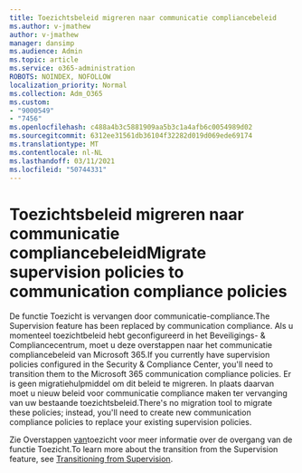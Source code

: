 ```yaml
---
title: Toezichtsbeleid migreren naar communicatie compliancebeleid
ms.author: v-jmathew
author: v-jmathew
manager: dansimp
ms.audience: Admin
ms.topic: article
ms.service: o365-administration
ROBOTS: NOINDEX, NOFOLLOW
localization_priority: Normal
ms.collection: Adm_O365
ms.custom:
- "9000549"
- "7456"
ms.openlocfilehash: c488a4b3c5881909aa5b3c1a4afb6c0054989d02
ms.sourcegitcommit: 6312ee31561db36104f32282d019d069ede69174
ms.translationtype: MT
ms.contentlocale: nl-NL
ms.lasthandoff: 03/11/2021
ms.locfileid: "50744331"
---
```

# <a name="migrate-supervision-policies-to-communication-compliance-policies"></a><span data-ttu-id="41c34-102">Toezichtsbeleid migreren naar communicatie compliancebeleid</span><span class="sxs-lookup"><span data-stu-id="41c34-102">Migrate supervision policies to communication compliance policies</span></span>

<span data-ttu-id="41c34-103">De functie Toezicht is vervangen door communicatie-compliance.</span><span class="sxs-lookup"><span data-stu-id="41c34-103">The Supervision feature has been replaced by communication compliance.</span></span> <span data-ttu-id="41c34-104">Als u momenteel toezichtbeleid hebt geconfigureerd in het Beveiligings- & Compliancecentrum, moet u deze overstappen naar het communicatie compliancebeleid van Microsoft 365.</span><span class="sxs-lookup"><span data-stu-id="41c34-104">If you currently have supervision policies configured in the Security & Compliance Center, you'll need to transition them to the Microsoft 365 communication compliance policies.</span></span> <span data-ttu-id="41c34-105">Er is geen migratiehulpmiddel om dit beleid te migreren. In plaats daarvan moet u nieuw beleid voor communicatie compliance maken ter vervanging van uw bestaande toezichtsbeleid.</span><span class="sxs-lookup"><span data-stu-id="41c34-105">There's no migration tool to migrate these policies; instead, you'll need to create new communication compliance policies to replace your existing supervision policies.</span></span>

<span data-ttu-id="41c34-106">Zie Overstappen [van](https://go.microsoft.com/fwlink/?linkid=2128750)toezicht voor meer informatie over de overgang van de functie Toezicht.</span><span class="sxs-lookup"><span data-stu-id="41c34-106">To learn more about the transition from the Supervision feature, see [Transitioning from Supervision](https://go.microsoft.com/fwlink/?linkid=2128750).</span></span>

